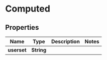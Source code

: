 

# Computed


## Properties

| Name | Type | Description | Notes |
|------------ | ------------- | ------------- | -------------|
|**userset** | **String** |  |  |



